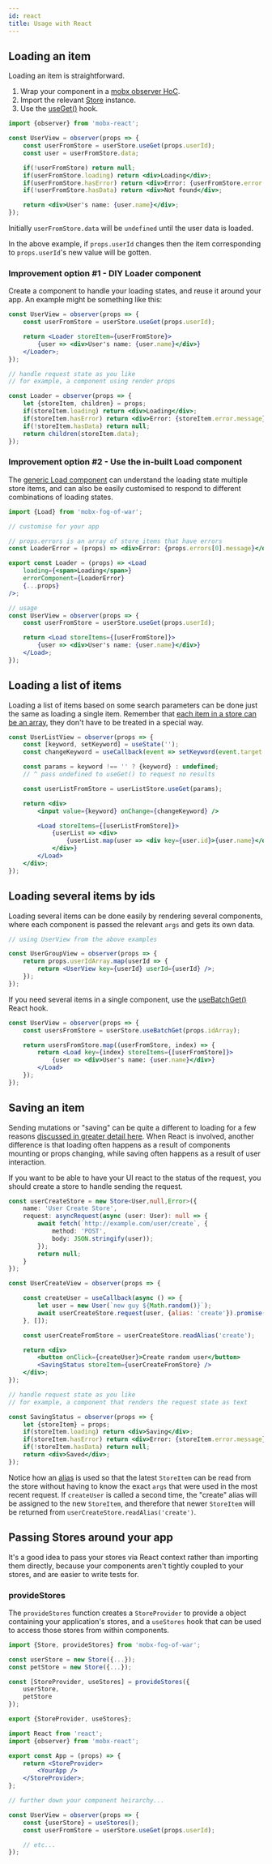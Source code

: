 ```yaml
---
id: react
title: Usage with React
---
```


## Loading an item

Loading an item is straightforward.

1. Wrap your component in a [mobx observer HoC](https://mobx.js.org/refguide/observer-component.html).
2. Import the relevant [Store](store.md) instance.
3. Use the [useGet()](store.md#storeuseget) hook.

```jsx
import {observer} from 'mobx-react';

const UserView = observer(props => {
    const userFromStore = userStore.useGet(props.userId);
    const user = userFromStore.data;

    if(!userFromStore) return null;
    if(userFromStore.loading) return <div>Loading</div>;
    if(userFromStore.hasError) return <div>Error: {userFromStore.error.message}</div>;
    if(!userFromStore.hasData) return <div>Not found</div>;

    return <div>User's name: {user.name}</div>;
});
```

Initially `userFromStore.data` will be `undefined` until the user data is loaded.

In the above example, if `props.userId` changes then the item corresponding to `props.userId`'s new value will be gotten.

### Improvement option #1 - DIY Loader component

Create a component to handle your loading states, and reuse it around your app. An example might be something like this:

```jsx
const UserView = observer(props => {
    const userFromStore = userStore.useGet(props.userId);

    return <Loader storeItem={userFromStore}>
        {user => <div>User's name: {user.name}</div>}
    </Loader>;
});

// handle request state as you like
// for example, a component using render props

const Loader = observer(props => {
    let {storeItem, children} = props;
    if(storeItem.loading) return <div>Loading</div>;
    if(storeItem.hasError) return <div>Error: {storeItem.error.message}</div>;
    if(!storeItem.hasData) return null;
    return children(storeItem.data);
});
```

### Improvement option #2 - Use the in-built Load component

The [generic Load component](/load) can understand the loading state multiple store items, and can also be easily customised to respond to different combinations of loading states.

```jsx
import {Load} from 'mobx-fog-of-war';

// customise for your app

// props.errors is an array of store items that have errors
const LoaderError = (props) => <div>Error: {props.errors[0].message}</div>

export const Loader = (props) => <Load
    loading={<span>Loading</span>}
    errorComponent={LoaderError}
    {...props}
/>;

// usage
const UserView = observer(props => {
    const userFromStore = userStore.useGet(props.userId);

    return <Load storeItems={[userFromStore]}>
        {user => <div>User's name: {user.name}</div>}
    </Load>;
});
```

## Loading a list of items

Loading a list of items based on some search parameters can be done just the same as loading a single item. Remember that [each item in a store can be an array](store.md), they don't have to be treated in a special way.

```jsx
const UserListView = observer(props => {
    const [keyword, setKeyword] = useState('');
    const changeKeyword = useCallback(event => setKeyword(event.target.value) []);

    const params = keyword !== '' ? {keyword} : undefined;
    // ^ pass undefined to useGet() to request no results

    const userListFromStore = userListStore.useGet(params);

    return <div>
        <input value={keyword} onChange={changeKeyword} />

        <Load storeItems={[userListFromStore]}>
            {userList => <div>
                {userList.map(user => <div key={user.id}>{user.name}</div>)}
            </div>}
        </Load>
    </div>;
});
```

## Loading several items by ids

Loading several items can be done easily by rendering several components, where each component is passed the relevant `args` and gets its own data.

```jsx
// using UserView from the above examples

const UserGroupView = observer(props => {
    return props.userIdArray.map(userId => {
        return <UserView key={userId} userId={userId} />;
    });
});
```

If you need several items in a single component, use the [useBatchGet()](store.md#storeusebatchget) React hook.

```jsx
const UserView = observer(props => {
    const usersFromStore = userStore.useBatchGet(props.idArray);

    return usersFromStore.map((userFromStore, index) => {
        return <Load key={index} storeItems={[userFromStore]}>
            {user => <div>User's name: {user.name}</div>}
        </Load>
    });
});
```

## Saving an item

Sending mutations or "saving" can be quite a different to loading for a few reasons [discussed in greater detail here](store.md#sending-mutations-to-the-server-saving). When React is involved, another difference is that loading often happens as a result of components mounting or props changing, while saving often happens as a result of user interaction.

If you want to be able to have your UI react to the status of the request, you should create a store to handle sending the request.

```typescript
const userCreateStore = new Store<User,null,Error>({
    name: 'User Create Store',
    request: asyncRequest(async (user: User): null => {
        await fetch(`http://example.com/user/create`, {
            method: 'POST',
            body: JSON.stringify(user));
        });
        return null;
    }
});
```

```jsx
const UserCreateView = observer(props => {

    const createUser = useCallback(async () => {
        let user = new User(`new guy ${Math.random()}`);
        await userCreateStore.request(user, {alias: 'create'}).promise();
    }, []);

    const userCreateFromStore = userCreateStore.readAlias('create');

    return <div>
        <button onClick={createUser}>Create random user</button>
        <SavingStatus storeItem={userCreateFromStore} />
    </div>;
});

// handle request state as you like
// for example, a component that renders the request state as text

const SavingStatus = observer(props => {
    let {storeItem} = props;
    if(storeItem.loading) return <div>Saving</div>;
    if(storeItem.hasError) return <div>Error: {storeItem.error.message}</div>;
    if(!storeItem.hasData) return null;
    return <div>Saved</div>;
});
```

Notice how an [alias](store.md#storereadalias) is used so that the latest `StoreItem` can be read from the store without having to know the exact `args` that were used in the most recent request. If `createUser` is called a second time, the "create" alias will be assigned to the new `StoreItem`, and therefore that newer `StoreItem` will be returned from `userCreateStore.readAlias('create')`.

## Passing Stores around your app

It's a good idea to pass your stores via React context rather than importing them directly, because your components aren't tightly coupled to your stores, and are easier to write tests for.

### provideStores

The `provideStores` function creates a `StoreProvider` to provide a object containing your application's stores, and a `useStores` hook that can be used to access those stores from within components.

```typescript
import {Store, provideStores} from 'mobx-fog-of-war';

const userStore = new Store({...});
const petStore = new Store({...});

const [StoreProvider, useStores] = provideStores({
    userStore,
    petStore
});

export {StoreProvider, useStores};
```

```jsx
import React from 'react';
import {observer} from 'mobx-react';

export const App = (props) => {
    return <StoreProvider>
        <YourApp />
    </StoreProvider>;
};

// further down your component heirarchy...

const UserView = observer(props => {
    const {userStore} = useStores();
    const userFromStore = userStore.useGet(props.userId);

    // etc...
});
```

